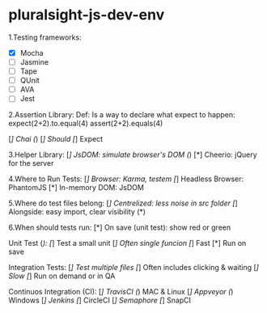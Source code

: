 # pluralsight-js-dev-env

1.Testing frameworks:
- [X] Mocha
- [ ] Jasmine
- [ ] Tape
- [ ] QUnit
- [ ] AVA
- [ ] Jest

2.Assertion Library:
Def: Is a way to declare what expect to happen: 
  expect(2+2).to.equal(4)
  assert(2+2).equals(4)

[*] Chai (*)
[*] Should
[*] Expect

3.Helper Library:
[*] JsDOM: simulate browser's DOM (*)
[*] Cheerio: jQuery for the server

4.Where to Run Tests:
[*] Browser: Karma, testem
[*] Headless Browser: PhantomJS
[*] In-memory DOM: JsDOM

5.Where do test files belong:
[*] Centrelized: less noise in src folder
[*] Alongside: easy import, clear visibility (*)

6.When should tests run:
[*] On save (unit test): show red or green

Unit Test (*):
[*] Test a small unit
[*] Often single funcion
[*] Fast
[*] Run on save

Integration Tests:
[*] Test multiple files
[*] Often includes clicking & waiting
[*] Slow
[*] Run on demand or in QA

Continuos Integration (CI):
[*] TravisCI (*) MAC & Linux
[*] Appveyor (*) Windows
[*] Jenkins 
[*] CircleCI
[*] Semaphore
[*] SnapCI
